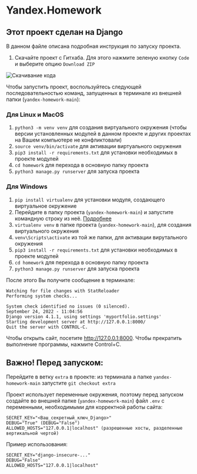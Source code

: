 # Yandex.Homework

## Этот проект сделан на Django

В данном файле описана подробная инструкция по запуску проекта.

1. Скачайте проект с Гитхаба. Для этого нажмите зеленую кнопку `Code` и выберите опцию `Download ZIP`

![Скачивание кода](https://aadev151.tech/static/for_other_projects/download_gh_proj.png)

Чтобы запустить проект, воспользуйтесь следующей последовательностью команд, запущенных в терминале из внешней папки (`yandex-homework-main`):

### Для Linux и MacOS
1. `python3 -m venv venv` для создания виртуального окружения (чтобы версии установленных модулей в данном проекте и других проектах на Вашем компьютере не конфликтовали)
2. `source venv/bin/activate` для активации виртуального окружения
3. `pip3 install -r requirements.txt` для установки необходимых в проекте модулей
4. `cd homework` для перехода в основную папку проекта
5. `python3 manage.py runserver` для запуска проекта

### Для Windows
1. `pip install virtualenv` для установки модуля, создающего виртуальное окружение
2. Перейдите в папку проекта (`yandex-homework-main`) и запустите командную строку из неё. [Подробнее](https://comp-security.net/как-открыть-командную-строку-в-папке/)
3. `virtualenv venv` в папке проекта (`yandex-homework-main`), для создания виртуального окружения
4. `venv\Scripts\activate` из той же папки, для активации вирутального окружения
5. `pip3 install -r requirements.txt` для установки необходимых в проекте модулей
6. `cd homework` для перехода в основную папку проекта
7. `python3 manage.py runserver` для запуска проекта

После этого Вы получите сообщение в терминале:
```
Watching for file changes with StatReloader
Performing system checks...

System check identified no issues (0 silenced).
September 24, 2022 - 11:04:56
Django version 4.1.1, using settings 'myportfolio.settings'
Starting development server at http://127.0.0.1:8000/
Quit the server with CONTROL-C.
```

Чтобы открыть сайт, посетите http://127.0.0.1:8000. Чтобы прекратить выполнение программы, нажмите Control+C.


## Важно! Перед запуском:

Перейдите в ветку `extra` в проекте: из терминала а папке `yandex-homework-main` запустите `git checkout extra`

Проект использует переменные окружения, поэтому перед запуском создайте во внешней папке (`yandex-homework-main`) файл `.env` с переменными, необходимыми для корректной работы сайта:
```
SECRET_KEY="<Ваш_секретный_ключ_Django>"
DEBUG="True" (DEBUG="False")
ALLOWED_HOSTS="127.0.0.1|localhost" (разрешенные хосты, разделенные вертикальной чертой)
```

Пример использования:
```
SECRET_KEY="django-insecure-..."
DEBUG="False"
ALLOWED_HOSTS="127.0.0.1|localhost"
```
